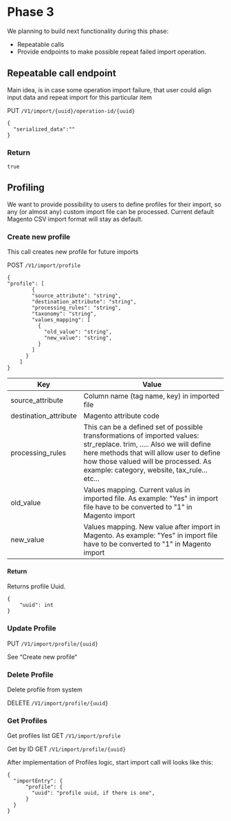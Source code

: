 # Phase 3

We planning to build next functionality during this phase:
* Repeatable calls
* Provide endpoints to make possible repeat failed import operation. 

## Repeatable call endpoint

Main idea, is in case some operation import failure, that user could align input data and repeat import for this particular item

PUT  `/V1/import/{uuid}/operation-id/{uuid}`
 
```
{
  "serialized_data":""
}
```

### Return

```
true
```


## Profiling

We want to provide possibility to users to define profiles for their import, so any (or almost any) custom import file can be processed.
Current default Magento CSV import format will stay as default. 

### Create new profile

This call creates new profile for future imports

POST  `/V1/import/profile`

```
{
"profile": [
     	{
        "source_attribute": "string",
        "destination_attribute": "string",
        "processing_rules": "string",
        "taxonomy": "string",
        "values_mapping": [
          {
            "old_value": "string",
            "new_value": "string",
          }
        ]
      }
    ]
}
```


| Key | Value |
| --- | --- |
| source_attribute | Column name (tag name, key) in imported file |
| destination_attribute | Magento attribute code |
| processing_rules | This can be a defined set of possible transformations of imported values: str_replace. trim, ..... Also we will define here methods that will allow user to define how those valued will be processed. As example: category, website, tax_rule... etc... |
| old_value | Values mapping. Current valus in imported file. As example: "Yes" in import file have to be converted to "1" in Magento import |
| new_value | Values mapping. New value after import in Magento. As example: "Yes" in import file have to be converted to "1" in Magento import  |


#### Return

Returns profile Uuid.

```
{
	"uuid": int
}
```

### Update Profile

PUT  `/V1/import/profile/{uuid}`

See “Create new profile“

### Delete Profile 

Delete profile from system

DELETE  `/V1/import/profile/{uuid}`

### Get Profiles

Get profiles list
GET  `/V1/import/profile`

Get by ID
GET  `/V1/import/profile/{uuid}`

After implementation of Profiles logic, start import call will looks like this: 

```
{
  "importEntry": {
      "profile": {
        "uuid": "profile uuid, if there is one",
      }
  }
}
```

